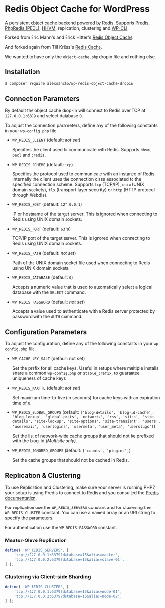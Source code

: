 # Redis Object Cache for WordPress

A persistent object cache backend powered by Redis. Supports [Predis](https://github.com/nrk/predis/), [PhpRedis (PECL)](https://github.com/phpredis/phpredis), [HHVM](https://github.com/facebook/hhvm/tree/master/hphp/system/php/redis), replication, clustering and [WP-CLI](http://wp-cli.org/).

Forked from Eric Mann's and Erick Hitter's [Redis Object Cache](https://github.com/ericmann/Redis-Object-Cache).

And forked again from Till Krüss's [Redis Cache](https://github.com/tillkruss/redis-cache).

We wanted to have only the `object-cache.php` dropin file and nothing else.
## Installation

```
$ composer require alexsancho/wp-redis-object-cache-dropin
```


## Connection Parameters

By default the object cache drop-in will connect to Redis over TCP at `127.0.0.1:6379` and select database `0`.

To adjust the connection parameters, define any of the following constants in your `wp-config.php` file.

* `WP_REDIS_CLIENT` (default: _not set_)

  Specifies the client used to communicate with Redis. Supports `hhvm`, `pecl` and `predis`.

* `WP_REDIS_SCHEME` (default: `tcp`)

  Specifies the protocol used to communicate with an instance of Redis. Internally the client uses the connection class associated to the specified connection scheme. Supports `tcp` (TCP/IP), `unix` (UNIX domain sockets), `tls` (transport layer security) or `http` (HTTP protocol through Webdis).

* `WP_REDIS_HOST` (default: `127.0.0.1`)

  IP or hostname of the target server. This is ignored when connecting to Redis using UNIX domain sockets.

* `WP_REDIS_PORT` (default: `6379`)

  TCP/IP port of the target server. This is ignored when connecting to Redis using UNIX domain sockets.

* `WP_REDIS_PATH` (default: _not set_)

  Path of the UNIX domain socket file used when connecting to Redis using UNIX domain sockets.

* `WP_REDIS_DATABASE` (default: `0`)

  Accepts a numeric value that is used to automatically select a logical database with the `SELECT` command.

* `WP_REDIS_PASSWORD` (default: _not set_)

  Accepts a value used to authenticate with a Redis server protected by password with the `AUTH` command.


## Configuration Parameters

To adjust the configuration, define any of the following constants in your `wp-config.php` file.

* `WP_CACHE_KEY_SALT` (default: not set)

  Set the prefix for all cache keys. Useful in setups where multiple installs share a common `wp-config.php` or `$table_prefix`, to guarantee uniqueness of cache keys.

* `WP_REDIS_MAXTTL` (default: _not set_)

  Set maximum time-to-live (in seconds) for cache keys with an expiration time of `0`.

* `WP_REDIS_GLOBAL_GROUPS` (default: `['blog-details', 'blog-id-cache', 'blog-lookup', 'global-posts', 'networks', 'rss', 'sites', 'site-details', 'site-lookup', 'site-options', 'site-transient', 'users', 'useremail', 'userlogins', 'usermeta', 'user_meta', 'userslugs']`)

  Set the list of network-wide cache groups that should not be prefixed with the blog-id _(Multisite only)_.

* `WP_REDIS_IGNORED_GROUPS` (default: `['counts', 'plugins']`)

  Set the cache groups that should not be cached in Redis.


## Replication & Clustering

To use Replication and Clustering, make sure your server is running PHP7, your setup is using Predis to connect to Redis and you consulted the [Predis documentation](https://github.com/nrk/predis).

For replication use the `WP_REDIS_SERVERS` constant and for clustering the `WP_REDIS_CLUSTER` constant. You can use a named array or an URI string to specify the parameters.

For authentication use the `WP_REDIS_PASSWORD` constant.

### Master-Slave Replication

```php
define( 'WP_REDIS_SERVERS', [
    'tcp://127.0.0.1:6379?database=15&alias=master',
    'tcp://127.0.0.2:6379?database=15&alias=slave-01',
] );
```

### Clustering via Client-side Sharding

```php
define( 'WP_REDIS_CLUSTER', [
    'tcp://127.0.0.1:6379?database=15&alias=node-01',
    'tcp://127.0.0.2:6379?database=15&alias=node-02',
] );
```
